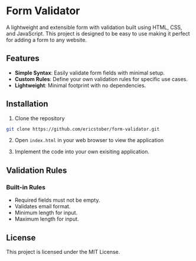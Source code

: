 # Form Validator

A lightweight and extensible form with validation built using HTML, CSS, and JavaScript. This project is designed to be easy to use making it perfect for adding a form to any website.

## Features

- **Simple Syntax**: Easily validate form fields with minimal setup.
- **Custom Rules**: Define your own validation rules for specific use cases.
- **Lightweight**: Minimal footprint with no dependencies.

## Installation

1. Clone the repository

```bash
git clone https://github.com/ericstober/form-validator.git
```

2. Open `index.html` in your web browser to view the application

3. Implement the code into your own exisiting application.

## Validation Rules

### Built-in Rules

- Required fields must not be empty.
- Validates email format.
- Minimum length for input.
- Maximum length for input.

## License

This project is licensed under the MIT License.
